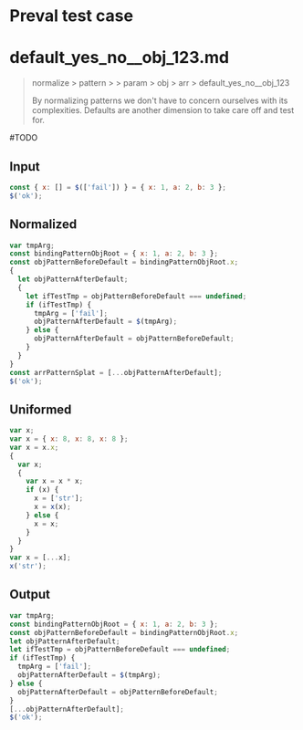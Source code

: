 # Preval test case

# default_yes_no__obj_123.md

> normalize > pattern >  > param > obj > arr > default_yes_no__obj_123
>
> By normalizing patterns we don't have to concern ourselves with its complexities. Defaults are another dimension to take care off and test for.

#TODO

## Input

`````js filename=intro
const { x: [] = $(['fail']) } = { x: 1, a: 2, b: 3 };
$('ok');
`````

## Normalized

`````js filename=intro
var tmpArg;
const bindingPatternObjRoot = { x: 1, a: 2, b: 3 };
const objPatternBeforeDefault = bindingPatternObjRoot.x;
{
  let objPatternAfterDefault;
  {
    let ifTestTmp = objPatternBeforeDefault === undefined;
    if (ifTestTmp) {
      tmpArg = ['fail'];
      objPatternAfterDefault = $(tmpArg);
    } else {
      objPatternAfterDefault = objPatternBeforeDefault;
    }
  }
}
const arrPatternSplat = [...objPatternAfterDefault];
$('ok');
`````

## Uniformed

`````js filename=intro
var x;
var x = { x: 8, x: 8, x: 8 };
var x = x.x;
{
  var x;
  {
    var x = x * x;
    if (x) {
      x = ['str'];
      x = x(x);
    } else {
      x = x;
    }
  }
}
var x = [...x];
x('str');
`````

## Output

`````js filename=intro
var tmpArg;
const bindingPatternObjRoot = { x: 1, a: 2, b: 3 };
const objPatternBeforeDefault = bindingPatternObjRoot.x;
let objPatternAfterDefault;
let ifTestTmp = objPatternBeforeDefault === undefined;
if (ifTestTmp) {
  tmpArg = ['fail'];
  objPatternAfterDefault = $(tmpArg);
} else {
  objPatternAfterDefault = objPatternBeforeDefault;
}
[...objPatternAfterDefault];
$('ok');
`````
